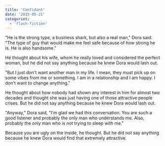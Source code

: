 ```yaml
---
title: 'Confidant'
date: '2015-05-21'
categories:
  - 'flash-fiction'
---
```


"He is the strong type, a business shark, but also a real man," Dora said. "The
type of guy that would make me feel safe because of how strong he is. He is also
handsome."

<!-- truncate -->

He thought about his wife, whom he really loved and considered the perfect
woman, but he did not say anything because he knew Dora would lash out.

"But I just don't want another man in my life. I mean, they must pick up on some
vibes from me or something. I am in a relationship and I am happy. I don't want
to change anything."

He thought about how nobody had shown any interest in him for almost two decades
and thought she was just having one of those attractive people crises. But he
did not say anything because he knew Dora would lash out.

"Anyway," Dora said, "I'm glad we had this conversation. You are such a good
listener and probably the only man who understands me. Also, probably the only
man who is not trying to sleep with me."

Because you are ugly on the inside, he thought. But he did not say anything
because he knew Dora would find that extremely attractive.
